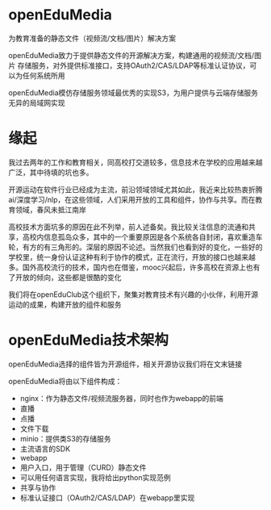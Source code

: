 # openEduMedia
为教育准备的静态文件（视频流/文档/图片）解决方案

openEduMedia致力于提供静态文件的开源解决方案，构建通用的视频流/文档/图片 存储服务，对外提供标准接口，支持OAuth2/CAS/LDAP等标准认证协议，可以为任何系统所用

openEduMedia模仿存储服务领域最优秀的实现S3，为用户提供与云端存储服务无异的局域网实现

# 缘起
我过去两年的工作和教育相关，同高校打交道较多，信息技术在学校的应用越来越广泛，其中待填的坑也多。

开源运动在软件行业已经成为主流，前沿领域领域尤其如此，我近来比较热衷折腾ai/深度学习/nlp，在这些领域，人们采用开放的工具和组件，协作与共享。而在教育领域，春风未抵江南岸

高校技术方面坑多的原因在此不列举，前人述备矣。我比较关注信息的流通和共享，高校内信息孤岛众多，其中的一个重要原因是各个系统各自封闭，喜欢重造车轮，有方的有三角形的。深层的原因不论述。当然我们也看到好的变化，一些好的学校里，统一身份认证这种有利于协作的模式，正在流行，开放的接口也越来越多。国外高校流行的技术，国内也在借鉴，mooc兴起后，许多高校在资源上也有了开放的倾向，这些都是很酷的变化

我们将在openEduClub这个组织下，聚集对教育技术有兴趣的小伙伴，利用开源运动的成果，构建开放的组件和服务

# openEduMedia技术架构
openEduMedia选择的组件皆为开源组件，相关开源协议我们将在文末链接

openEduMedia将由以下组件构成：

*  nginx：作为静态文件/视频流服务器，同时也作为webapp的前端
  *  直播
  *  点播
  *  文件下载
*  minio：提供类S3的存储服务
  *  主流语言的SDK
*  webapp
  *  用户入口，用于管理（CURD）静态文件
  *  可以用任何语言实现，我将给出python实现范例
*  共享与协作
  *  标准认证接口（OAuth2/CAS/LDAP）在webapp里实现
